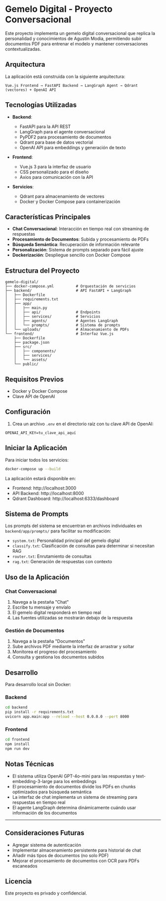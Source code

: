# Gemelo Digital - Proyecto Conversacional

Este proyecto implementa un gemelo digital conversacional que replica la personalidad y conocimientos de Agustín Modia, permitiendo subir documentos PDF para entrenar el modelo y mantener conversaciones contextualizadas.

## Arquitectura

La aplicación está construida con la siguiente arquitectura:

```
Vue.js Frontend → FastAPI Backend → LangGraph Agent → Qdrant (vectores) + OpenAI API
```

## Tecnologías Utilizadas

- **Backend**: 
  - FastAPI para la API REST
  - LangGraph para el agente conversacional
  - PyPDF2 para procesamiento de documentos
  - Qdrant para base de datos vectorial
  - OpenAI API para embeddings y generación de texto

- **Frontend**:
  - Vue.js 3 para la interfaz de usuario
  - CSS personalizado para el diseño
  - Axios para comunicación con la API

- **Servicios**:
  - Qdrant para almacenamiento de vectores
  - Docker y Docker Compose para containerización

## Características Principales

- **Chat Conversacional**: Interacción en tiempo real con streaming de respuestas
- **Procesamiento de Documentos**: Subida y procesamiento de PDFs
- **Búsqueda Semántica**: Recuperación de información relevante
- **Personalización**: Sistema de prompts separado para fácil ajuste
- **Dockerización**: Despliegue sencillo con Docker Compose

## Estructura del Proyecto

```
gemelo-digital/
├── docker-compose.yml          # Orquestación de servicios
├── backend/                    # API FastAPI + LangGraph
│   ├── Dockerfile
│   ├── requirements.txt
│   ├── app/
│   │   ├── main.py
│   │   ├── api/                # Endpoints
│   │   ├── services/           # Servicios
│   │   ├── agents/             # Agentes LangGraph  
│   │   └── prompts/            # Sistema de prompts
│   └── uploads/                # Almacenamiento de PDFs
└── frontend/                   # Interfaz Vue.js
    ├── Dockerfile
    ├── package.json
    ├── src/
    │   ├── components/
    │   ├── services/
    │   └── assets/
    └── public/
```

## Requisitos Previos

- Docker y Docker Compose
- Clave API de OpenAI

## Configuración

1. Crea un archivo `.env` en el directorio raíz con tu clave API de OpenAI:

```
OPENAI_API_KEY=tu_clave_api_aquí
```

## Iniciar la Aplicación

Para iniciar todos los servicios:

```bash
docker-compose up --build
```

La aplicación estará disponible en:
- Frontend: http://localhost:3000
- API Backend: http://localhost:8000
- Qdrant Dashboard: http://localhost:6333/dashboard

## Sistema de Prompts

Los prompts del sistema se encuentran en archivos individuales en `backend/app/prompts/` para facilitar su modificación:

- `system.txt`: Personalidad principal del gemelo digital
- `classify.txt`: Clasificación de consultas para determinar si necesitan RAG
- `router.txt`: Enrutamiento de consultas
- `rag.txt`: Generación de respuestas con contexto

## Uso de la Aplicación

### Chat Conversacional

1. Navega a la pestaña "Chat"
2. Escribe tu mensaje y envíalo
3. El gemelo digital responderá en tiempo real
4. Las fuentes utilizadas se mostrarán debajo de la respuesta

### Gestión de Documentos

1. Navega a la pestaña "Documentos"
2. Sube archivos PDF mediante la interfaz de arrastrar y soltar
3. Monitorea el progreso del procesamiento
4. Consulta y gestiona los documentos subidos

## Desarrollo

Para desarrollo local sin Docker:

### Backend

```bash
cd backend
pip install -r requirements.txt
uvicorn app.main:app --reload --host 0.0.0.0 --port 8000
```

### Frontend

```bash
cd frontend
npm install
npm run dev
```

## Notas Técnicas

- El sistema utiliza OpenAI GPT-4o-mini para las respuestas y text-embedding-3-large para los embeddings
- El procesamiento de documentos divide los PDFs en chunks optimizados para búsqueda semántica
- La interfaz de chat implementa un sistema de streaming para respuestas en tiempo real
- El agente LangGraph determina dinámicamente cuándo usar información de los documentos

---

## Consideraciones Futuras

- Agregar sistema de autenticación
- Implementar almacenamiento persistente para historial de chat
- Añadir más tipos de documentos (no solo PDF)
- Mejorar el procesamiento de documentos con OCR para PDFs escaneados

## Licencia

Este proyecto es privado y confidencial.
